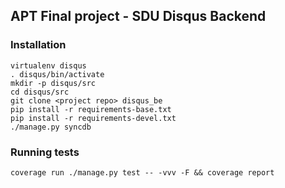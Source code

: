 ## APT Final project - SDU Disqus Backend

### Installation

```
virtualenv disqus
. disqus/bin/activate
mkdir -p disqus/src
cd disqus/src
git clone <project repo> disqus_be
pip install -r requirements-base.txt
pip install -r requirements-devel.txt
./manage.py syncdb
```

### Running tests

```
coverage run ./manage.py test -- -vvv -F && coverage report
```

